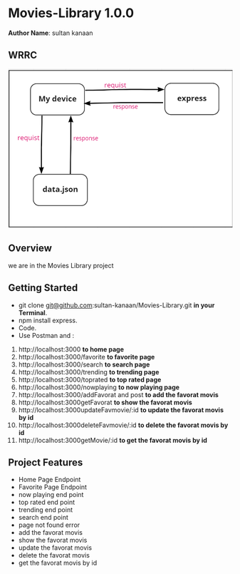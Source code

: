 # Movies-Library 1.0.0

**Author Name**: sultan kanaan

## WRRC
![WRRC](./movieData/webRRC.png)


## Overview
we are in the  Movies Library project

## Getting Started
- git clone git@github.com:sultan-kanaan/Movies-Library.git **in your Terminal**.
- npm install express.
- Code.
- Use Postman and : 
 1. http://localhost:3000 **to home page**
 2. http://localhost:3000/favorite **to favorite page**
 3. http://localhost:3000/search    **to search page**
 4. http://localhost:3000/trending **to trending page**
 5. http://localhost:3000/toprated **to top rated page**
 6. http://localhost:3000/nowplaying **to now playing page**
 7. http://localhost:3000/addFavorat and post **to add the favorat movis**
 8. http://localhost:3000getFavorat **to show the favorat movis**
 9. http://localhost:3000updateFavmovie/:id **to update the favorat movis by id**
 10. http://localhost:3000deleteFavmovie/:id **to delete the favorat movis by id**
 11. http://localhost:3000getMovie/:id **to  get the favorat movis by id**

## Project Features
- Home Page Endpoint
- Favorite Page Endpoint
- now playing end point
- top rated end point
- trending end point
- search end point
- page not found error
- add the favorat movis
- show the favorat movis
- update the favorat movis
- delete the favorat movis
- get the favorat movis by id 